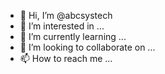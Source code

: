 - 👋 Hi, I’m @abcsystech
- 👀 I’m interested in ...
- 🌱 I’m currently learning ...
- 💞️ I’m looking to collaborate on ...
- 📫 How to reach me ...

<!---
abcsystech/abcsystech is a ✨ special ✨ repository because its `README.md` (this file) appears on your GitHub profile.
You can click the Preview link to take a look at your changes.
--->
